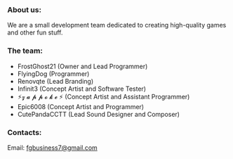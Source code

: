 ### About us:

We are a small development team dedicated to creating high-quality games and other fun stuff.

### The team:
- FrostGhost21 (Owner and Lead Programmer)
- FlyingDog (Programmer)
- Renovqte (Lead Branding)
- Infinit3 (Concept Artist and Software Tester)
- ⚡𝔃 𝓪 𝓹 𝓹 𝓸 𝓴 𝓮 ⚡ (Concept Artist and Assistant Programmer)
- Epic6008 (Concept Artist and Programmer)
- CutePandaCCTT (Lead Sound Designer and Composer)

### Contacts:
Email: fgbusiness7@gmail.com
